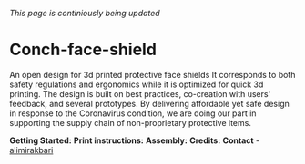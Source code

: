 *This page is continiously being updated*
# Conch-face-shield
An open design for 3d printed protective face shields
It corresponds to both safety regulations and ergonomics while it is optimized for quick 3d printing. 
The design is built on best practices, co-creation with users' feedback, and several prototypes. 
By delivering affordable yet safe design in response to the Coronavirus condition, we are doing our part in supporting the supply chain of non-proprietary protective items.

**Getting Started:**
**Print instructions:**
**Assembly:**
**Credits:**
**Contact** - [alimirakbari](https://github.com/alimirakbari)
